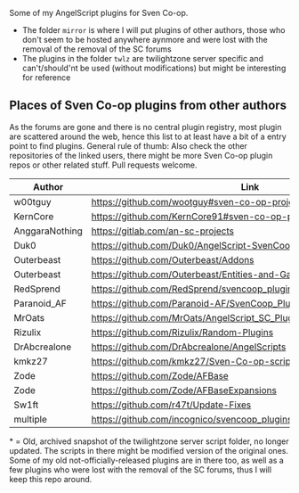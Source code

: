 Some of my AngelScript plugins for Sven Co-op.

* The folder `mirror` is where I will put plugins of other authors, those who don't seem to be hosted anywhere aynmore and were lost with the removal of the removal of the SC forums
* The plugins in the folder `twlz` are twilightzone server specific and can't/should'nt be used (without modifications) but might be interesting for reference

## Places of Sven Co-op plugins from other authors
As the forums are gone and there is no central plugin registry, most plugin are scattered around the web, hence this list to at least have a bit of a entry point to find plugins. General rule of thumb: Also check the other repositories of the linked users, there might be more Sven Co-op plugin repos or other related stuff. Pull requests welcome.

Author | Link | Description
------ | ---- | -----------
w00tguy | https://github.com/wootguy#sven-co-op-projects | multiple
KernCore | https://github.com/KernCore91#sven-co-op-plugins | multiple
AnggaraNothing | https://gitlab.com/an-sc-projects | multiple
Duk0 | https://github.com/Duk0/AngelScript-SvenCoop | multiple
Outerbeast | https://github.com/Outerbeast/Addons | multiple
Outerbeast | https://github.com/Outerbeast/Entities-and-Gamemodes | multiple
RedSprend | https://github.com/RedSprend/svencoop_plugins | multiple
Paranoid_AF | https://github.com/Paranoid-AF/SvenCoop_Plugins | multiple
MrOats | https://github.com/MrOats/AngelScript_SC_Plugins | multiple
Rizulix | https://github.com/Rizulix/Random-Plugins | multiple
DrAbcrealone | https://github.com/DrAbcrealone/AngelScripts | multiple
kmkz27 | https://github.com/kmkz27/Sven-Co-op-scripts | multiple
Zode | https://github.com/Zode/AFBase | AFBase
Zode | https://github.com/Zode/AFBaseExpansions | AFBaseExpansions
Sw1ft | https://github.com/r47t/Update-Fixes | UpdateFixes
multiple | https://github.com/incognico/svencoop_plugins/tree/master/scripts/plugins | multiple *

\* = Old, archived snapshot of the twilightzone server script folder, no longer updated. The scripts in there might be modified version of the original ones. Some of my old not-officially-released plugins are in there too, as well as a few plugins who were lost with the removal of the SC forums, thus I will keep this repo around.
